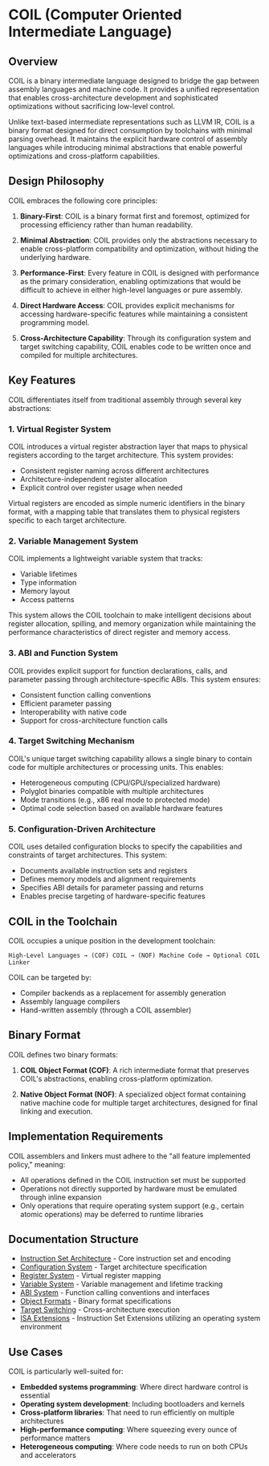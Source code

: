# COIL (Computer Oriented Intermediate Language)

## Overview

COIL is a binary intermediate language designed to bridge the gap between assembly languages and machine code. It provides a unified representation that enables cross-architecture development and sophisticated optimizations without sacrificing low-level control. 

Unlike text-based intermediate representations such as LLVM IR, COIL is a binary format designed for direct consumption by toolchains with minimal parsing overhead. It maintains the explicit hardware control of assembly languages while introducing minimal abstractions that enable powerful optimizations and cross-platform capabilities.

## Design Philosophy

COIL embraces the following core principles:

1. **Binary-First**: COIL is a binary format first and foremost, optimized for processing efficiency rather than human readability.

2. **Minimal Abstraction**: COIL provides only the abstractions necessary to enable cross-platform compatibility and optimization, without hiding the underlying hardware.

3. **Performance-First**: Every feature in COIL is designed with performance as the primary consideration, enabling optimizations that would be difficult to achieve in either high-level languages or pure assembly.

4. **Direct Hardware Access**: COIL provides explicit mechanisms for accessing hardware-specific features while maintaining a consistent programming model.

5. **Cross-Architecture Capability**: Through its configuration system and target switching capability, COIL enables code to be written once and compiled for multiple architectures.

## Key Features

COIL differentiates itself from traditional assembly through several key abstractions:

### 1. Virtual Register System

COIL introduces a virtual register abstraction layer that maps to physical registers according to the target architecture. This system provides:

- Consistent register naming across different architectures
- Architecture-independent register allocation
- Explicit control over register usage when needed

Virtual registers are encoded as simple numeric identifiers in the binary format, with a mapping table that translates them to physical registers specific to each target architecture.

### 2. Variable Management System

COIL implements a lightweight variable system that tracks:

- Variable lifetimes
- Type information
- Memory layout
- Access patterns

This system allows the COIL toolchain to make intelligent decisions about register allocation, spilling, and memory organization while maintaining the performance characteristics of direct register and memory access.

### 3. ABI and Function System

COIL provides explicit support for function declarations, calls, and parameter passing through architecture-specific ABIs. This system ensures:

- Consistent function calling conventions
- Efficient parameter passing
- Interoperability with native code
- Support for cross-architecture function calls

### 4. Target Switching Mechanism

COIL's unique target switching capability allows a single binary to contain code for multiple architectures or processing units. This enables:

- Heterogeneous computing (CPU/GPU/specialized hardware)
- Polyglot binaries compatible with multiple architectures
- Mode transitions (e.g., x86 real mode to protected mode)
- Optimal code selection based on available hardware features

### 5. Configuration-Driven Architecture

COIL uses detailed configuration blocks to specify the capabilities and constraints of target architectures. This system:

- Documents available instruction sets and registers
- Defines memory models and alignment requirements
- Specifies ABI details for parameter passing and returns
- Enables precise targeting of hardware-specific features

## COIL in the Toolchain

COIL occupies a unique position in the development toolchain:

```
High-Level Languages → (COF) COIL → (NOF) Machine Code → Optional COIL Linker
```

COIL can be targeted by:
- Compiler backends as a replacement for assembly generation
- Assembly language compilers
- Hand-written assembly (through a COIL assembler)

## Binary Format

COIL defines two binary formats:

1. **COIL Object Format (COF)**: A rich intermediate format that preserves COIL's abstractions, enabling cross-platform optimization.

2. **Native Object Format (NOF)**: A specialized object format containing native machine code for multiple target architectures, designed for final linking and execution.

## Implementation Requirements

COIL assemblers and linkers must adhere to the "all feature implemented policy," meaning:

- All operations defined in the COIL instruction set must be supported
- Operations not directly supported by hardware must be emulated through inline expansion
- Only operations that require operating system support (e.g., certain atomic operations) may be deferred to runtime libraries

## Documentation Structure

- [Instruction Set Architecture](isa.md) - Core instruction set and encoding
- [Configuration System](conf.md) - Target architecture specification
- [Register System](reg.md) - Virtual register mapping
- [Variable System](vars.md) - Variable management and lifetime tracking
- [ABI System](abi.md) - Function calling conventions and interfaces
- [Object Formats](objects.md) - Binary format specifications
- [Target Switching](target.md) - Cross-architecture execution
- [ISA Extensions](isaext.md) - Instruction Set Extensions utilizing an operating system environment

## Use Cases

COIL is particularly well-suited for:

- **Embedded systems programming**: Where direct hardware control is essential
- **Operating system development**: Including bootloaders and kernels
- **Cross-platform libraries**: That need to run efficiently on multiple architectures
- **High-performance computing**: Where squeezing every ounce of performance matters
- **Heterogeneous computing**: Where code needs to run on both CPUs and accelerators